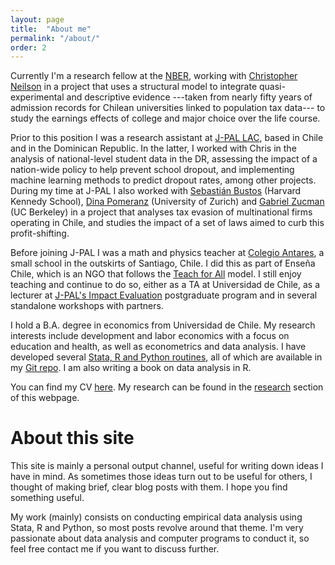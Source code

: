```yaml
---
layout: page
title:  "About me"
permalink: "/about/"
order: 2
---
```


Currently I'm a research fellow at the [NBER](http://www.nber.org/), working with [Christopher Neilson](https://sites.google.com/site/christopherneilson/) in a project that
uses a structural model to integrate quasi-experimental and descriptive evidence ---taken from nearly fifty years of admission records for Chilean universities linked to population tax data--- to study the earnings effects of college and major choice over the life course.

Prior to this position I was a research assistant at [J-PAL LAC](https://www.povertyactionlab.org/lac), based in Chile and in the Dominican Republic.
In the latter, I worked with Chris in the analysis of national-level student data in the DR, assessing the impact of a nation-wide policy to help prevent school dropout, and implementing machine learning methods to predict dropout rates, among other projects.
During my time at J-PAL I also worked with [Sebastián Bustos](https://www.hks.harvard.edu/about/faculty-staff-directory/sebastian-bustos) (Harvard Kennedy School), [Dina Pomeranz](https://www.econ.uzh.ch/en/people/faculty/pomeranz.html) (University of Zurich) and [Gabriel Zucman](http://gabriel-zucman.eu/) (UC Berkeley) in a project that analyses tax evasion of multinational firms operating in Chile, and studies the impact of a set of laws aimed to curb this profit-shifting.

Before joining J-PAL I was a math and physics teacher at [Colegio Antares](http://www.colegioantares.cl/), a small school in the outskirts of Santiago, Chile. I did this as part of Enseña Chile, which is an NGO that follows the [Teach for All](http://teachforall.org/) model. I still enjoy teaching and continue to do so, either as a TA at Universidad de Chile, as a lecturer at [J-PAL's Impact Evaluation](http://www.educacioncontinua.uc.cl/24718-ficha-diplomado-en-evaluacion-de-impacto-de-programas-y-politicas-publicas) postgraduate program and in several standalone workshops with partners.

I hold a B.A. degree in economics from Universidad de Chile.
My research interests include development and labor economics with a focus on education and health, as well as econometrics and data analysis. I have developed several [Stata, R and Python routines](/resources), all of which are available in my [Git repo](http://www.github.com/acarril). I am also writing a book on data analysis in R.

You can find my CV [here](https://www.dropbox.com/s/oow36pf0wyevnc4/CV_acarril.pdf?dl=0).
My research can be found in the [research](/research) section of this webpage.

# About this site

This site is mainly a personal output channel, useful for writing down ideas I have in mind.
As sometimes those ideas turn out to be useful for others, I thought of making brief, clear blog posts with them.
I hope you find something useful.

My work (mainly) consists on conducting empirical data analysis using Stata, R and Python, so most posts revolve around that theme.
I'm very passionate about data analysis and computer programs to conduct it, so feel free contact me if you want to discuss further.

